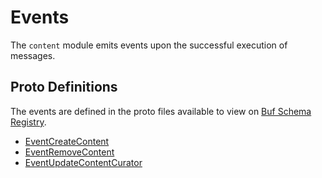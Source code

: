 # Events

The `content` module emits events upon the successful execution of messages.

## Proto Definitions

The events are defined in the proto files available to view on [Buf Schema Registry](https://buf.build/chora/content).

<!-- listed alphabetically -->

- [EventCreateContent](https://buf.build/chora/content/docs/main:chora.content.v1#chora.content.v1.EventCreateContent)
- [EventRemoveContent](https://buf.build/chora/content/docs/main:chora.content.v1#chora.content.v1.EventRemoveContent)
- [EventUpdateContentCurator](https://buf.build/chora/content/docs/main:chora.content.v1#chora.content.v1.EventUpdateContentCurator)

